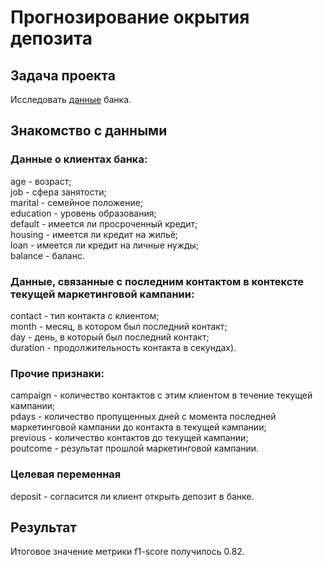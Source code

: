 # Прогнозирование окрытия депозита

## Задача проекта

Исследовать [данные](https://github.com/Dyakivnich/Project-classifier/blob/master/bank_fin.csv) банка.

## Знакомство с данными

### Данные о клиентах банка:

age - возраст;  
job - сфера занятости;  
marital - семейное положение;  
education - уровень образования;  
default - имеется ли просроченный кредит;  
housing - имеется ли кредит на жильё;  
loan - имеется ли кредит на личные нужды;  
balance - баланс.

### Данные, связанные с последним контактом в контексте текущей маркетинговой кампании:

contact - тип контакта с клиентом;  
month - месяц, в котором был последний контакт;  
day - день, в который был последний контакт;  
duration - продолжительность контакта в секундах).

### Прочие признаки:

campaign - количество контактов с этим клиентом в течение текущей кампании;  
pdays - количество пропущенных дней с момента последней маркетинговой кампании до контакта в текущей кампании;  
previous - количество контактов до текущей кампании;  
poutcome - результат прошлой маркетинговой кампании.

### Целевая переменная

deposit - согласится ли клиент открыть депозит в банке.

## Результат

Итоговое значение метрики f1-score получилось 0.82.
